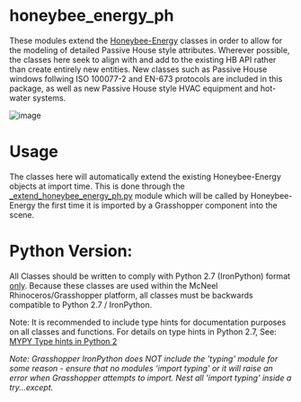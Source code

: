 # honeybee_energy_ph
These modules extend the [Honeybee-Energy](https://github.com/ladybug-tools/honeybee-energy) classes in order to allow for the modeling of detailed Passive House style attributes. Wherever possible, the classes here seek to align with and add to the existing HB API rather than create entirely new entities. New classes such as Passive House windows follwing ISO 100077-2 and EN-673 protocols are included in this package, as well as new Passive House style HVAC equipment and hot-water systems.

![image](https://user-images.githubusercontent.com/69652712/169719164-ef3daeec-e285-4c37-a2be-b1b56c298e6a.png)

# Usage
The classes here will automatically extend the existing Honeybee-Energy objects at import time. This is done through the [_extend_honeybee_energy_ph.py](https://github.com/PH-Tools/honeybee_ph/blob/phpp_exporter/honeybee_energy_ph/_extend_honeybee_energy_ph.py) module which will be called by Honeybee-Energy the first time it is imported by a Grasshopper component into the scene.

# Python Version:
All Classes should be written to comply with Python 2.7 (IronPython) format <u>only</u>. Because these classes are used within the McNeel Rhinoceros/Grasshopper platform, all classes must be backwards compatible to Python 2.7 / IronPython.

Note: It is recommended to include type hints for documentation purposes on all classes and functions. For details on type hints in Python 2.7, See: [MYPY Type hints in Python 2](https://mypy.readthedocs.io/en/stable/cheat_sheet.html)

<i>Note: Grasshopper IronPython does NOT include the 'typing' module for some reason - ensure that no modules 'import typing' or it will raise an error when Grasshopper attempts to import. Nest all 'import typing' inside a try...except.</i>
